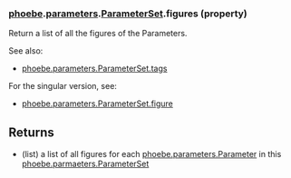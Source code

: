 ### [phoebe](phoebe.md).[parameters](phoebe.parameters.md).[ParameterSet](phoebe.parameters.ParameterSet.md).figures (property)




Return a list of all the figures of the Parameters.

See also:
* [phoebe.parameters.ParameterSet.tags](phoebe.parameters.ParameterSet.tags.md)

For the singular version, see:
* [phoebe.parameters.ParameterSet.figure](phoebe.parameters.ParameterSet.figure.md)

Returns
--------
* (list) a list of all figures for each [phoebe.parameters.Parameter](phoebe.parameters.Parameter.md)
    in this [phoebe.parmaeters.ParameterSet](phoebe.parmaeters.ParameterSet.md)

